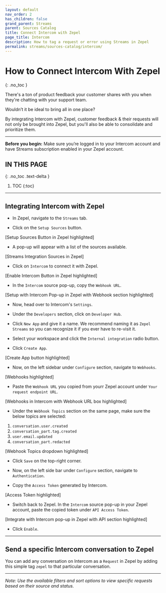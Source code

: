```yaml
---
layout: default
nav_order: 2
has_children: false
grand_parent: Streams
parent: Sources Catalog
title: Connect Intercom with Zepel
page_title: Intercom
description: How to tag a request or error using Streams in Zepel
permalink: streams/sources-catalog/intercom/
---
```


# How to Connect Intercom With Zepel
{: .no_toc }

There's a ton of product feedback your customer shares with you when they're chatting with your support team.

Wouldn’t it be ideal to bring all in one place? 

By integrating Intercom with Zepel, customer feedback & their requests will not only be brought into Zepel, but you'll also be able to consolidate and prioritize them. 

---

**Before you begin:** Make sure you’re logged in to your Intercom account and have Streams subscription enabled in your Zepel account.

## IN THIS PAGE
{: .no_toc .text-delta }

1. TOC
{:toc}

---

## Integrating Intercom with Zepel

- In Zepel, navigate to the `Streams` tab. 

- Click on the `Setup Sources` button. 

[Setup Sources Button in Zepel highlighted]

- A pop-up will appear with a list of the sources available. 

[Streams Integration Sources in Zepel] 

- Click on `Intercom` to connect it with Zepel.

[Enable Intercom Button in Zepel highlighted]

- In the `Intercom` source pop-up, copy the `Webhook URL`. 

[Setup with Intercom Pop-up in Zepel with Webhook section highlighted] 

- Now, head over to Intercom's `Settings`.  

- Under the `Developers` section, click on `Developer Hub`.

- Click `New App` and give it a name. We recommend naming it as `Zepel Streams` so you can recognize it if you ever have to re-visit it.

- Select your workspace and click the `Internal integration` radio button.

- Click `Create App`.

[Create App button highlighted]   

- Now, on the left sidebar under `Configure` section, navigate to `Webhooks`.

[Webhooks highlighted]

- Paste the `Webhook URL` you copied from yourr Zepel account under `Your request endpoint URL`.

[Webhooks in Intercom with Webhook URL box highlighted]

- Under the `Webhook Topics` section on the same page, make sure the below topics are selected:

1. `conversation.user.created`
2. `conversation_part.tag.created`
3. `user.email.updated`
4. `conversation_part.redacted`

[Webhook Topics dropdown highlighted] 

- Click `Save` on the top-right corner. 

- Now, on the left side bar under `Configure` section, navigate to `Authentication`. 

- Copy the `Access Token` generated by Intercom. 

[Access Token highlighted]

- Switch back to Zepel. In the `Intercom` source pop-up in your Zepel account, paste the copied token under `API Access Token`. 

[Integrate with Intercom pop-up in Zepel with API section highlighted] 

- Click `Enable`.

---

## Send a specific Intercom conversation to Zepel

You can add any conversation on Intercom as a `Request` in Zepel by adding this simple tag `zepel` to that particular conversation.

---

*Note: Use the available filters and sort options to view specific requests based on their source and status.*
